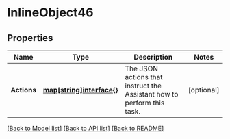 # InlineObject46

## Properties

Name | Type | Description | Notes
------------ | ------------- | ------------- | -------------
**Actions** | [**map[string]interface{}**](.md) | The JSON actions that instruct the Assistant how to perform this task. | [optional] 

[[Back to Model list]](../README.md#documentation-for-models) [[Back to API list]](../README.md#documentation-for-api-endpoints) [[Back to README]](../README.md)


